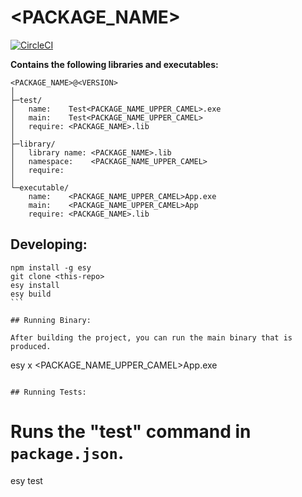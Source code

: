 # <PACKAGE_NAME>


[![CircleCI](https://circleci.com/gh/reasonml/reason-cli/tree/master.svg?style=svg)](https://circleci.com/gh/reasonml/reason-cli/tree/master)


**Contains the following libraries and executables:**

```
<PACKAGE_NAME>@<VERSION>
│
├─test/
│   name:    Test<PACKAGE_NAME_UPPER_CAMEL>.exe
│   main:    Test<PACKAGE_NAME_UPPER_CAMEL>
│   require: <PACKAGE_NAME>.lib
│
├─library/
│   library name: <PACKAGE_NAME>.lib
│   namespace:    <PACKAGE_NAME_UPPER_CAMEL>
│   require:
│
└─executable/
    name:    <PACKAGE_NAME_UPPER_CAMEL>App.exe
    main:    <PACKAGE_NAME_UPPER_CAMEL>App
    require: <PACKAGE_NAME>.lib
```

## Developing:

````
npm install -g esy
git clone <this-repo>
esy install
esy build
```

## Running Binary:

After building the project, you can run the main binary that is produced.

````
esy x <PACKAGE_NAME_UPPER_CAMEL>App.exe 
```

## Running Tests:

````
# Runs the "test" command in `package.json`.
esy test
```
